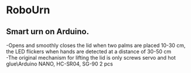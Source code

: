 # RoboUrn
## Smart urn on Arduino.
-Opens and smoothly closes the lid when two palms are placed 10-30 cm, the LED flickers when hands are detected at a distance of 30-50 cm<br>-The original mechanism for lifting the lid is only screws servo and hot glue\Arduino NANO, HC-SR04, SG-90 2 pcs
